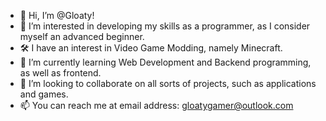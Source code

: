 - 👋 Hi, I’m @Gloaty! 
- 👀 I’m interested in developing my skills as a programmer, as I consider myself an advanced beginner. 
- 🛠️ I have an interest in Video Game Modding, namely Minecraft. 
- 🌱 I’m currently learning Web Development and Backend programming, as well as frontend. 
- 💞️ I’m looking to collaborate on all sorts of projects, such as applications and games. 
- 📫 You can reach me at email address: gloatygamer@outlook.com

<!---
Gloaty/Gloaty is a ✨ special ✨ repository because its `README.md` (this file) appears on your GitHub profile.
You can click the Preview link to take a look at your changes.
--->
